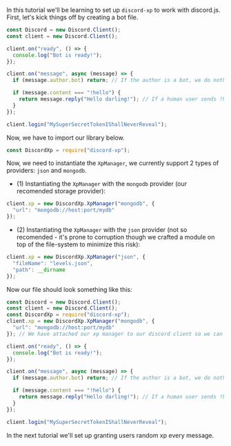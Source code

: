 In this tutorial we'll be learning to set up `discord-xp` to work with discord.js.
First, let's kick things off by creating a bot file.

```javascript
const Discord = new Discord.Client();
const client = new Discord.Client();

client.on("ready", () => {
  console.log("Bot is ready!");
});

client.on("message", async (message) => {
  if (message.author.bot) return; // If the author is a bot, we do nothing.

  if (message.content === "!hello") {
    return message.reply("Hello darling!"); // If a human user sends !hello, we respond with 'Hello darling!'.
  }
});

client.login("MySuperSecretTokenIShallNeverReveal");
```

Now, we have to import our library below.
```javascript
const DiscordXp = require("discord-xp");
```

Now, we need to instantiate the `XpManager`, we currently support 2 types of providers: `json` and `mongodb`.

- (1) Instantiating the `XpManager` with the `mongodb` provider (our recomended storage provider):
```javascript
client.xp = new DiscordXp.XpManager("mongodb", {
  "url": "mongodb://host:port/mydb"
});
```
- (2) Instantiating the `XpManager` with the `json` provider (not so recomended - it's prone to corruption though we crafted a module on top of the file-system to minimize this risk):
```javascript
client.xp = new DiscordXp.XpManager("json", {
  "fileName": "levels.json",
  "path": __dirname
});
```

Now our file should look something like this:
```javascript
const Discord = new Discord.Client();
const client = new Discord.Client();
const DiscordXp = require("discord-xp");
client.xp = new DiscordXp.XpManager("mongodb", {
  "url": "mongodb://host:port/mydb"
}); // We have attached our xp manager to our discord client so we can access it from anywhere.

client.on("ready", () => {
  console.log("Bot is ready!");
});

client.on("message", async (message) => {
  if (message.author.bot) return; // If the author is a bot, we do nothing.

  if (message.content === "!hello") {
    return message.reply("Hello darling!"); // If a human user sends !hello, we respond with 'Hello darling!'.
  }
});

client.login("MySuperSecretTokenIShallNeverReveal");
```

In the next tutorial we'll set up granting users random xp every message.